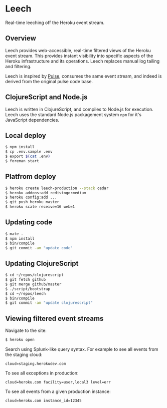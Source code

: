 # Leech

Real-time leeching off the Heroku event stream.


## Overview

Leech provides web-accessible, real-time filtered views of the Heroku event stream. This provides instant visibility into specific aspects of the Heroku infrastructure and its operations. Leech replaces manual log tailing and filtering.

Leech is inspired by [Pulse](https://github.com/heroku/pulse), consumes the same event stream, and indeed is derived from the original pulse code base.


## ClojureScript and Node.js

Leech is written in ClojureScript, and compiles to Node.js for execution. Leech uses the standard Node.js packagement system `npm` for it's JavaScript dependencies.


## Local deploy

```bash
$ npm install
$ cp .env.sample .env
$ export $(cat .env)
$ foreman start
```


## Platfrom deploy

```bash
$ heroku create leech-production --stack cedar
$ heroku addons:add redistogo:medium
$ heroku config:add ...
$ git push heroku master
$ heroku scale receive=16 web=1
```


## Updating code

```bash
$ mate .
$ npm install
$ bin/compile
$ git commit -am "update code"
```


## Updating ClojureScript

```bash
$ cd ~/repos/clojurescript
$ git fetch github
$ git merge github/master
$ ./script/bootstrap
$ cd ~/repos/leech
$ bin/compile
$ git commit -am "update clojurescript"
```


## Viewing filtered event streams

Navigate to the site:

```bash
$ heroku open
```

Search using Splunk-like query syntax. For example to see all events from the staging cloud:

```
cloud=staging.herokudev.com
```

To see all exceptions in production:

```
cloud=heroku.com facility=user,local3 level=err
```

To see all events from a given production instance:

```
cloud=heroku.com instance_id=12345
```
